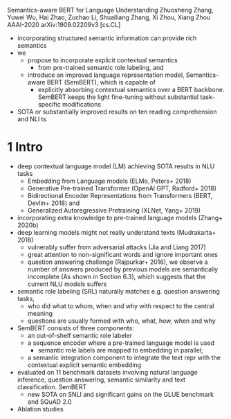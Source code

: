 Semantics-aware BERT for Language Understanding
Zhuosheng Zhang, Yuwei Wu, Hai Zhao, Zuchao Li, Shuailiang Zhang, Xi Zhou,
  Xiang Zhou
AAAI-2020 arXiv:1909.02209v3 [cs.CL]

* incorporating structured semantic information can provide rich semantics
* we
  * propose to incorporate explicit contextual semantics
    * from pre-trained semantic role labeling, and
  * introduce an improved language representation model, Semantics-aware BERT
    (SemBERT), which is capable of
    * explicitly absorbing contextual semantics over a BERT backbone. SemBERT
      keeps the light fine-tuning without substantial task-specific
      modifications
* SOTA or substantially improved results on ten reading comprehension and NLI ts

# 1 Intro

* deep contextual language model (LM) achieving SOTA results in NLU tasks
  * Embedding from Language models (ELMo, Peters+ 2018)
  * Generative Pre-trained Transformer (OpenAI GPT, Radford+ 2018)
  * Bidirectional Encoder Representations from Transformers (BERT, Devlin+ 2018)
    and
  * Generalized Autoregressive Pretraining (XLNet, Yang+ 2019)
* incorporating extra knowledge to pre-trained language models (Zhang+ 2020b)
* deep learning models might not really understand texts (Mudrakarta+ 2018)
  * vulnerably suffer from adversarial attacks (Jia and Liang 2017)
  * great attention to non-significant words and ignore important ones
  * question answering challenge (Rajpurkar+ 2016), we observe a number of
    answers produced by previous models are semantically incomplete (As shown in
    Section 6.3), which suggests that the current NLU models suffers
* semantic role labeling (SRL) naturally matches e.g. question answering tasks,
  * who did what to whom, when and why with respect to the central meaning
  * questions are usually formed with who, what, how, when and why
* SemBERT consists of three components:
  * an out-of-shelf semantic role labeler
  * a sequence encoder where a pre-trained language model is used
    * semantic role labels are mapped to embedding in parallel;
  * a semantic integration component to integrate the text repr with the
    contextual explicit semantic embedding
* evaluated on 11 benchmark datasets involving natural language inference,
  question answering, semantic similarity and text classification. SemBERT
  * new SOTA on SNLI and significant gains on the GLUE benchmark and SQuAD 2.0
* Ablation studies
